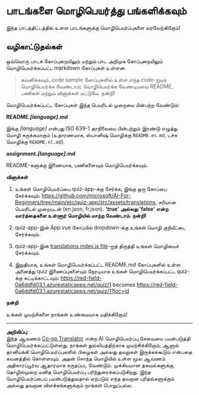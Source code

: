 <!--
CO_OP_TRANSLATOR_METADATA:
{
  "original_hash": "62b3e3ad5182edb905eec649a87eeeb4",
  "translation_date": "2025-10-11T11:50:48+00:00",
  "source_file": "etc/TRANSLATIONS.md",
  "language_code": "ta"
}
-->
# பாடங்களை மொழிபெயர்த்து பங்களிக்கவும்

இந்த பாடத்திட்டத்தில் உள்ள பாடங்களுக்கு மொழிபெயர்ப்புகளை வரவேற்கிறோம்!

## வழிகாட்டுதல்கள்

ஒவ்வொரு பாடக் கோப்புறையிலும் மற்றும் பாட அறிமுக கோப்புறையிலும் மொழிபெயர்க்கப்பட்ட markdown கோப்புகள் உள்ளன.

> கவனிக்கவும், code sample கோப்புகளில் உள்ள எந்த code-ஐயும் மொழிபெயர்க்க வேண்டாம்; மொழிபெயர்க்க வேண்டியவை README, பணிகள் மற்றும் வினாக்கள் மட்டுமே. நன்றி!

மொழிபெயர்க்கப்பட்ட கோப்புகள் இந்த பெயரிடல் முறையை பின்பற்ற வேண்டும்:

**README._[language]_.md**

இங்கு _[language]_ என்பது ISO 639-1 தரநிலையை பின்பற்றும் இரண்டு எழுத்து மொழி சுருக்கமாகும் (உதாரணமாக, ஸ்பானிஷ் மொழிக்கு `README.es.md`, டச்சு மொழிக்கு `README.nl.md`).

**assignment._[language]_.md**

README-களுக்கு இணையாக, பணிகளைவும் மொழிபெயர்க்கவும்.

**வினாக்கள்**

1. உங்கள் மொழிபெயர்ப்பை quiz-app-க்கு சேர்க்க, இங்கு ஒரு கோப்பை சேர்க்கவும்: https://github.com/microsoft/AI-For-Beginners/tree/main/etc/quiz-app/src/assets/translations, சரியான பெயரிடல் முறையுடன் (en.json, fr.json). **'true' அல்லது 'false' என்ற வார்த்தைகளை உள்ளூர் மொழியில் மாற்ற வேண்டாம். நன்றி!**

2. quiz-app-இன் App.vue கோப்பில் dropdown-க்கு உங்கள் மொழி குறியீட்டை சேர்க்கவும்.

3. quiz-app-இன் [translations index.js file](https://github.com/microsoft/AI-For-Beginners/blob/main/etc/quiz-app/src/assets/translations/index.js)-ஐத் திருத்தி உங்கள் மொழியைச் சேர்க்கவும்.

4. இறுதியாக, உங்கள் மொழிபெயர்க்கப்பட்ட README.md கோப்புகளில் உள்ள அனைத்து quiz இணைப்புகளையும் நேரடியாக உங்கள் மொழிபெயர்க்கப்பட்ட quiz-க்கு சுட்டிக்காட்டவும்: https://red-field-0a6ddfd03.1.azurestaticapps.net/quiz/1 becomes https://red-field-0a6ddfd03.1.azurestaticapps.net/quiz/1?loc=id

**நன்றி**

உங்கள் முயற்சிகளை நாங்கள் உண்மையாக மதிக்கிறோம்!

---

**அறிவிப்பு**:  
இந்த ஆவணம் [Co-op Translator](https://github.com/Azure/co-op-translator) என்ற AI மொழிபெயர்ப்பு சேவையை பயன்படுத்தி மொழிபெயர்க்கப்பட்டுள்ளது. நாங்கள் துல்லியத்திற்காக முயற்சிக்கிறோம், ஆனால் தானியங்கி மொழிபெயர்ப்புகளில் பிழைகள் அல்லது தவறுகள் இருக்கக்கூடும் என்பதை கவனத்தில் கொள்ளவும். அதன் சொந்த மொழியில் உள்ள மூல ஆவணம் அதிகாரப்பூர்வ ஆதாரமாக கருதப்பட வேண்டும். முக்கியமான தகவல்களுக்கு, தொழில்முறை மனித மொழிபெயர்ப்பு பரிந்துரைக்கப்படுகிறது. இந்த மொழிபெயர்ப்பைப் பயன்படுத்துவதால் ஏற்படும் எந்த தவறான புரிதல்களுக்கும் அல்லது தவறான விளக்கங்களுக்கும் நாங்கள் பொறுப்பல்ல.